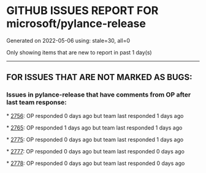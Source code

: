 
# GITHUB ISSUES REPORT FOR microsoft/pylance-release


Generated on 2022-05-06 using: stale=30, all=0


Only showing items that are new to report in past 1 day(s)


---

## FOR ISSUES THAT ARE NOT MARKED AS BUGS:


### Issues in pylance-release that have comments from OP after last team response:


\* [2756](https://github.com/microsoft/pylance-release/issues/2756 "Pylance extension consistenly uses 100% CPU in macOS"): OP responded 0 days ago but team last responded 1 days ago

\* [2765](https://github.com/microsoft/pylance-release/issues/2765 "Error: command 'pyright.createtypestub' already exists"): OP responded 1 days ago but team last responded 1 days ago

\* [2775](https://github.com/microsoft/pylance-release/issues/2775 "constant definition in __init__"): OP responded 0 days ago but team last responded 1 days ago

\* [2777](https://github.com/microsoft/pylance-release/issues/2777 "Dead code detection broken"): OP responded 0 days ago but team last responded 0 days ago

\* [2778](https://github.com/microsoft/pylance-release/issues/2778 "PyRight doesn't see arguments of constructor for class inherited from pandas.DataFrame"): OP responded 0 days ago but team last responded 0 days ago

